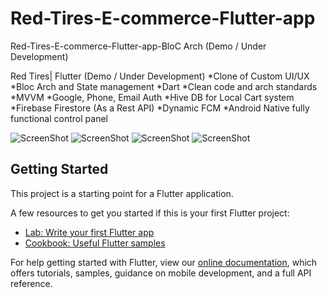 # Red-Tires-E-commerce-Flutter-app

Red-Tires-E-commerce-Flutter-app-BloC Arch (Demo / Under Development)

Red Tires| Flutter (Demo / Under Development)
*Clone of Custom UI/UX
*Bloc Arch and State management
*Dart
*Clean code and arch standards
*MVVM
*Google, Phone, Email Auth
*Hive DB for Local Cart system
*Firebase Firestore (As a Rest API)
*Dynamic FCM
*Android Native fully functional control panel

![ScreenShot](https://mostaql.hsoubcdn.com/uploads/thumbnails/372144/615a0c8bb98a8/0732782c-bd50-45dd-ad76-d6b64e7399ca.jpg)
![ScreenShot](https://mostaql.hsoubcdn.com/uploads/372144/615a0c8c4b67d/9d1b386c-125c-430c-a2ca-c28271287529.jpg)
![ScreenShot](https://mostaql.hsoubcdn.com/uploads/372144/615a0c8cd2a9e/4446821a-4738-4d58-8319-f39b1312ebf6.jpg)
![ScreenShot](https://mostaql.hsoubcdn.com/uploads/372144/615a0c8c8deb9/0732782c-bd50-45dd-ad76-d6b64e7399ca.jpg)




## Getting Started

This project is a starting point for a Flutter application.

A few resources to get you started if this is your first Flutter project:

- [Lab: Write your first Flutter app](https://flutter.dev/docs/get-started/codelab)
- [Cookbook: Useful Flutter samples](https://flutter.dev/docs/cookbook)

For help getting started with Flutter, view our
[online documentation](https://flutter.dev/docs), which offers tutorials,
samples, guidance on mobile development, and a full API reference.

